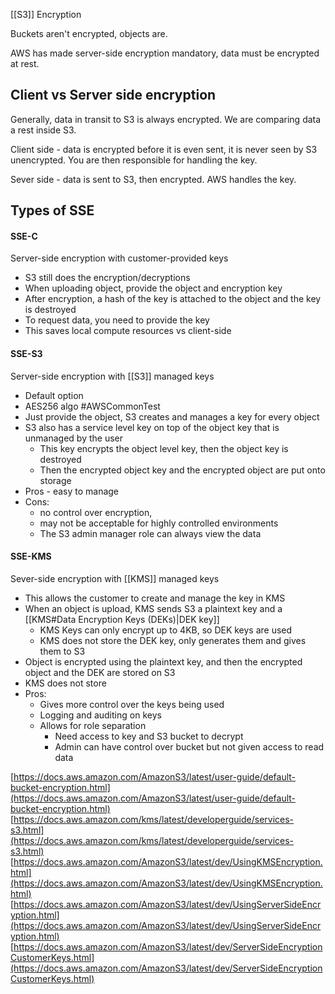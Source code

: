 [[S3]] Encryption

Buckets aren't encrypted, objects are.

AWS has made server-side encryption mandatory, data must be encrypted at rest.
## Client vs Server side encryption
Generally, data in transit to S3 is always encrypted. We are comparing data a rest inside S3.

Client side - data is encrypted before it is even sent, it is never seen by S3 unencrypted. You are then responsible for handling the key.

Sever side - data is sent to S3, then encrypted. AWS handles the key.

## Types of SSE
#### SSE-C
Server-side encryption with customer-provided keys
- S3 still does the encryption/decryptions
- When uploading object, provide the object and encryption key
- After encryption, a hash of the key is attached to the object and the key is destroyed
- To request data, you need to provide the key
- This saves local compute resources vs client-side
#### SSE-S3
Server-side encryption with [[S3]] managed keys
- Default option
- AES256 algo #AWSCommonTest
- Just provide the object, S3 creates and manages a key for every object
- S3 also has a service level key on top of the object key that is unmanaged by the user
	- This key encrypts the object level key, then the object key is destroyed
	- Then the encrypted object key and the encrypted object are put onto storage
- Pros - easy to manage
- Cons:
	- no control over encryption,
	- may not be acceptable for highly controlled environments
	- The S3 admin manager role can always view the data
#### SSE-KMS
Sever-side encryption with [[KMS]] managed keys
- This allows the customer to create and manage the key in KMS
- When an object is upload, KMS sends S3 a plaintext key and a [[KMS#Data Encryption Keys (DEKs)|DEK key]]
	- KMS Keys can only encrypt up to 4KB, so DEK keys are used
	- KMS does not store the DEK key, only generates them and gives them to S3
- Object is encrypted using the plaintext key, and then the encrypted object and the DEK are stored on S3
- KMS does not store
- Pros:
	- Gives more control over the keys being used
	- Logging and auditing on keys
	- Allows for role separation
		- Need access to key and S3 bucket to decrypt
		- Admin can have control over bucket but not given access to read data



[https://docs.aws.amazon.com/AmazonS3/latest/user-guide/default-bucket-encryption.html](https://docs.aws.amazon.com/AmazonS3/latest/user-guide/default-bucket-encryption.html)
[https://docs.aws.amazon.com/kms/latest/developerguide/services-s3.html](https://docs.aws.amazon.com/kms/latest/developerguide/services-s3.html)
[https://docs.aws.amazon.com/AmazonS3/latest/dev/UsingKMSEncryption.html](https://docs.aws.amazon.com/AmazonS3/latest/dev/UsingKMSEncryption.html)
[https://docs.aws.amazon.com/AmazonS3/latest/dev/UsingServerSideEncryption.html](https://docs.aws.amazon.com/AmazonS3/latest/dev/UsingServerSideEncryption.html)
[https://docs.aws.amazon.com/AmazonS3/latest/dev/ServerSideEncryptionCustomerKeys.html](https://docs.aws.amazon.com/AmazonS3/latest/dev/ServerSideEncryptionCustomerKeys.html)